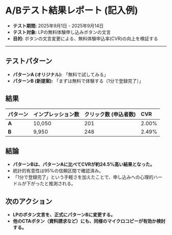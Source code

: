 # A/Bテスト結果レポート (記入例)

- **テスト期間:** 2025年9月1日 - 2025年9月14日
- **テスト対象:** LPの無料体験申し込みボタンの文言
- **目的:** ボタンの文言変更による、無料体験申込率(CVR)の向上を検証する

---

## テストパターン

- **パターンA (オリジナル):** 「無料で試してみる」
- **パターンB (新提案):** 「まずは無料で体験する（1分で登録完了）」

## 結果

| パターン | インプレッション数 | クリック数 (申込者数) | CVR |
| :--- | :--- | :--- | :--- |
| **A** | 10,050 | 201 | 2.00% |
| **B** | 9,950 | 248 | 2.49% |

## 結論
- **パターンBは、パターンAに比べてCVRが約24.5%高い結果となった。**
- 統計的有意性は95%の信頼区間で確認済み。
- 「1分で登録完了」という手軽さを加えたことで、申し込みへの心理的ハードルが下がったと推測される。

## 次のアクション
- **LPのボタン文言を、正式にパターンBに変更する。**
- **他のCTAボタン（資料請求など）にも、同様のマイクロコピーが有効か検討する。**
